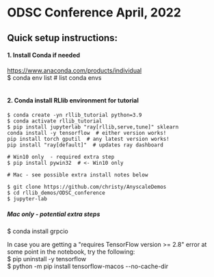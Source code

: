 # ODSC Conference April, 2022

## Quick setup instructions:

#### 1. Install Conda if needed
https://www.anaconda.com/products/individual <br>
$ conda env list  # list conda envs <br>
<br>

#### 2. Conda install RLlib environment for tutorial
```
$ conda create -yn rllib_tutorial python=3.9
$ conda activate rllib_tutorial
$ pip install jupyterlab "ray[rllib,serve,tune]" sklearn
conda install -y tensorflow  # either version works!
pip install torch gputil  # any latest version works!
pip install "ray[default]"  # updates ray dashboard

# Win10 only  - required extra step
$ pip install pywin32  # <- Win10 only

# Mac - see possible extra install notes below

$ git clone https://github.com/christy/AnyscaleDemos
$ cd rllib_demos/ODSC_conference
$ jupyter-lab
```

##### Mac only - potential extra steps
$ conda install grpcio  <br>

In case you are getting a "requires TensorFlow version >= 2.8" error at some point in the notebook, try the following: <br>
$ pip uninstall -y tensorflow <br>
$ python -m pip install tensorflow-macos --no-cache-dir
